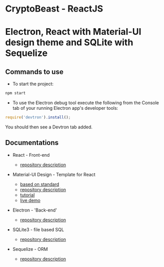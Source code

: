 # CryptoBeast - ReactJS
# Electron, React with Material-UI design theme and SQLite with Sequelize


## Commands to use
* To start the project:
``` bash
npm start
```

* To use the Electron debug tool
execute the following from the Console tab of your running Electron app's developer tools:
``` javascript
require('devtron').install();
```

You should then see a Devtron tab added.


## Documentations
* React - Front-end
    - [repository description](https://github.com/facebook/create-react-app)

* Material-UI Design - Template for React
    - [based on standard](https://github.com/mui-org/material-ui)
    - [repository description](https://github.com/creativetimofficial/material-dashboard-react)
    - [tutorial](https://creativetimofficial.github.io/material-dashboard-react/#/documentation/tutorial)
    - [live demo](https://creativetimofficial.github.io/material-dashboard-react/#/dashboard)

* Electron - 'Back-end'
    - [repository description](https://github.com/electron/electron)

* SQLite3 - file based SQL
    - [repository description](https://github.com/mapbox/node-sqlite3)

* Sequelize - ORM
    - [repository description](https://github.com/sequelize/sequelize)

